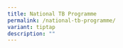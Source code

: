```yaml
---
title: National TB Programme
permalink: /national-tb-programme/
variant: tiptap
description: ""
---
```

